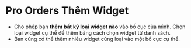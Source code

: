 # **Pro Orders Thêm Widget**

- Cho phép bạn **thêm bất kỳ loại widget nào** vào bố cục của mình. Chọn loại widget cụ thể để thêm bằng cách chọn widget từ danh sách.
- Bạn cũng có thể thêm nhiều widget cùng loại vào một bố cục cụ thể.

